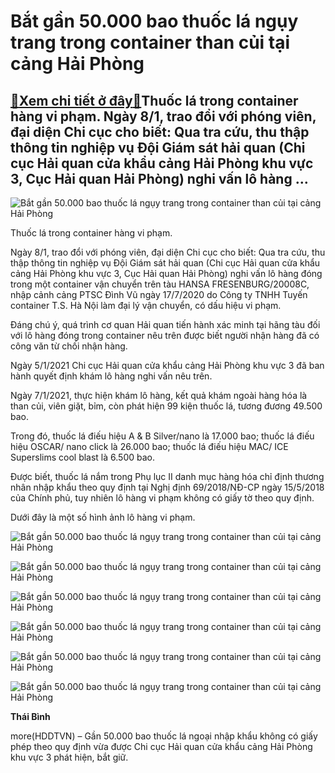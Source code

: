 Bắt gần 50.000 bao thuốc lá ngụy trang trong container than củi tại cảng Hải Phòng
==================================================================================

[:gift:Xem chi tiết ở đây:gift:](https://hddtvn.com/bat-gan-50-000-bao-thuoc-la-nguy-trang-trong-container-than-cui-tai-cang-hai-phong/)Thuốc lá trong container hàng vi phạm. Ngày 8/1, trao đổi với phóng viên, đại diện Chi cục cho biết: Qua tra cứu, thu thập thông tin nghiệp vụ Đội Giám sát hải quan (Chi cục Hải quan cửa khẩu cảng Hải Phòng khu vực 3, Cục Hải quan Hải Phòng) nghi vấn lô hàng …
--------------------------------------------------------------------------------------------------------------------------------------------------------------------------------------------------------------------------------------------------------------------





![Bắt gần 50.000 bao thuốc lá ngụy trang trong container than củi tại cảng Hải Phòng](https://hddtvn.com/wp-content/uploads/2021/01/1258_6.jpg "Bắt gần 50.000 bao thuốc lá ngụy trang trong container than củi tại cảng Hải Phòng")


Thuốc lá trong container hàng vi phạm.



Ngày 8/1, trao đổi với phóng viên, đại diện Chi cục cho biết: Qua tra cứu, thu thập thông tin nghiệp vụ Đội Giám sát hải quan (Chi cục Hải quan cửa khẩu cảng Hải Phòng khu vực 3, Cục Hải quan Hải Phòng) nghi vấn lô hàng đóng trong một container vận chuyển trên tàu HANSA FRESENBURG/20008C, nhập cảnh cảng PTSC Đình Vũ ngày 17/7/2020 do Công ty TNHH Tuyến container T.S. Hà Nội làm đại lý vận chuyển, có dấu hiệu vi phạm.


Đáng chú ý, quá trình cơ quan Hải quan tiến hành xác minh tại hãng tàu đối với lô hàng đóng trong container nêu trên được biết người nhận hàng đã có công văn từ chối nhận hàng.


Ngày 5/1/2021 Chi cục Hải quan cửa khẩu cảng Hải Phòng khu vực 3 đã ban hành quyết định khám lô hàng nghi vấn nêu trên.


Ngày 7/1/2021, thực hiện khám lô hàng, kết quả khám ngoài hàng hóa là than củi, viên giặt, bỉm, còn phát hiện 99 kiện thuốc lá, tương đương 49.500 bao.


Trong đó, thuốc lá điếu hiệu A & B Silver/nano là 17.000 bao; thuốc lá điếu hiệu OSCAR/ nano click là 26.000 bao; thuốc lá điếu hiệu MAC/ ICE Superslims cool blast là 6.500 bao.


Được biết, thuốc lá nắm trong Phụ lục II danh mục hàng hóa chỉ định thương nhân nhập khẩu theo quy định tại Nghị định 69/2018/NĐ-CP ngày 15/5/2018 của Chính phủ, tuy nhiên lô hàng vi phạm không có giấy tờ theo quy định.


Dưới đây là một số hình ảnh lô hàng vi phạm.





![Bắt gần 50.000 bao thuốc lá ngụy trang trong container than củi tại cảng Hải Phòng](https://hddtvn.com/wp-content/uploads/2021/01/1-5.jpg "Bắt gần 50.000 báo thuốc lá ngụy trang trong container than củi tại cảng Hải Phòng")






![Bắt gần 50.000 bao thuốc lá ngụy trang trong container than củi tại cảng Hải Phòng](https://hddtvn.com/wp-content/uploads/2021/01/2-4.jpg "Bắt gần 50.000 báo thuốc lá ngụy trang trong container than củi tại cảng Hải Phòng")






![Bắt gần 50.000 bao thuốc lá ngụy trang trong container than củi tại cảng Hải Phòng](https://hddtvn.com/wp-content/uploads/2021/01/1253_3.jpg "Bắt gần 50.000 báo thuốc lá ngụy trang trong container than củi tại cảng Hải Phòng")






![Bắt gần 50.000 bao thuốc lá ngụy trang trong container than củi tại cảng Hải Phòng](https://hddtvn.com/wp-content/uploads/2021/01/1255_4.jpg "Bắt gần 50.000 báo thuốc lá ngụy trang trong container than củi tại cảng Hải Phòng")






![Bắt gần 50.000 bao thuốc lá ngụy trang trong container than củi tại cảng Hải Phòng](https://hddtvn.com/wp-content/uploads/2021/01/1256_5.jpg "Bắt gần 50.000 báo thuốc lá ngụy trang trong container than củi tại cảng Hải Phòng")






![Bắt gần 50.000 bao thuốc lá ngụy trang trong container than củi tại cảng Hải Phòng](https://hddtvn.com/wp-content/uploads/2021/01/1258_6-1.jpg "Bắt gần 50.000 báo thuốc lá ngụy trang trong container than củi tại cảng Hải Phòng")




**Thái Bình**



more(HDDTVN) – Gần 50.000 bao thuốc lá ngoại nhập khẩu không có giấy phép theo quy định vừa được Chi cục Hải quan cửa khẩu cảng Hải Phòng khu vực 3 phát hiện, bắt giữ.

